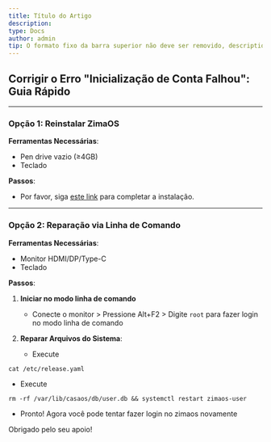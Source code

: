 ```yaml
---
title: Título do Artigo
description: 
type: Docs
author: admin
tip: O formato fixo da barra superior não deve ser removido, description é a descrição do artigo, se não preenchido, será capturada a primeira parte do texto.
---
```

## Corrigir o Erro "Inicialização de Conta Falhou": Guia Rápido  

---

### **Opção 1: Reinstalar ZimaOS**  
**Ferramentas Necessárias**:  
- Pen drive vazio (≥4GB)  
- Teclado  

**Passos**:  
- Por favor, siga [este link](/zimacube/How-to-Install-ZimaOS) para completar a instalação.

---

### **Opção 2: Reparação via Linha de Comando**  
**Ferramentas Necessárias**:  
- Monitor HDMI/DP/Type-C  
- Teclado  

**Passos**:  
1. **Iniciar no modo linha de comando**  
   - Conecte o monitor > Pressione Alt+F2 > Digite `root` para fazer login no modo linha de comando

2. **Reparar Arquivos do Sistema**:  
   - Execute
```language
cat /etc/release.yaml
```

   - Execute
```language
rm -rf /var/lib/casaos/db/user.db && systemctl restart zimaos-user 
```
   - Pronto! Agora você pode tentar fazer login no zimaos novamente

Obrigado pelo seu apoio!